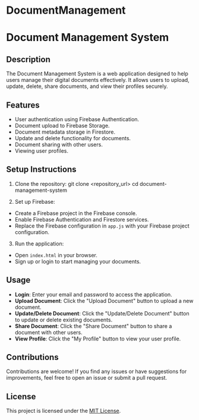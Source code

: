 # DocumentManagement
# Document Management System

## Description
The Document Management System is a web application designed to help users manage their digital documents effectively. It allows users to upload, update, delete, share documents, and view their profiles securely.

## Features
- User authentication using Firebase Authentication.
- Document upload to Firebase Storage.
- Document metadata storage in Firestore.
- Update and delete functionality for documents.
- Document sharing with other users.
- Viewing user profiles.

## Setup Instructions
1. Clone the repository:
git clone <repository_url>
cd document-management-system

2. Set up Firebase:
- Create a Firebase project in the Firebase console.
- Enable Firebase Authentication and Firestore services.
- Replace the Firebase configuration in `app.js` with your Firebase project configuration.

3. Run the application:
- Open `index.html` in your browser.
- Sign up or login to start managing your documents.

## Usage
- **Login**: Enter your email and password to access the application.
- **Upload Document**: Click the "Upload Document" button to upload a new document.
- **Update/Delete Document**: Click the "Update/Delete Document" button to update or delete existing documents.
- **Share Document**: Click the "Share Document" button to share a document with other users.
- **View Profile**: Click the "My Profile" button to view your user profile.

## Contributions
Contributions are welcome! If you find any issues or have suggestions for improvements, feel free to open an issue or submit a pull request.

## License
This project is licensed under the [MIT License](LICENSE).
